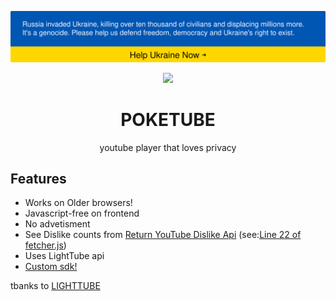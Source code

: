 [![SWUbanner](https://raw.githubusercontent.com/vshymanskyy/StandWithUkraine/main/banner2-direct.svg)](https://vshymanskyy.github.io/StandWithUkraine/)

<div align="center">
<a href="https://poketube.fun/watch?v=dQw4w9WgXcQ">
 <img src="https://user-images.githubusercontent.com/65588168/156941082-2fe10d35-bc1d-4928-9c5d-32d91cdea3d8.png">
 </a>
 <h1> POKETUBE </h1>
 youtube player that loves privacy
 <br>
</div>
 
## Features

- Works on Older browsers!
- Javascript-free on frontend
- No advetisment
- See Dislike counts from [Return YouTube Dislike Api](https://www.returnyoutubedislike.com/) (see:[Line 22 of fetcher.js](https://github.com/iamashley0/poketube/blob/main/src/fetcher.js#L22))
- Uses LightTube api 
- <a href="https://github.com/iamashley0/poketube/tree/main/sdk">Custom sdk!</a> 

 tbanks to <a href="https://gitlab.com/kuylar/lighttube">LIGHTTUBE</a>

 
